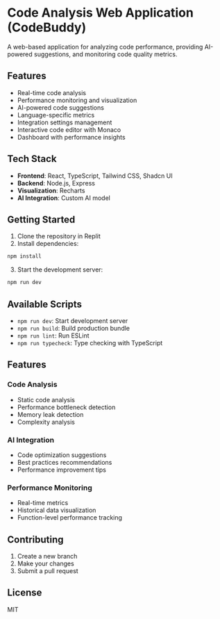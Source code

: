 
# Code Analysis Web Application (CodeBuddy)

A web-based application for analyzing code performance, providing AI-powered suggestions, and monitoring code quality metrics.

## Features

- Real-time code analysis
- Performance monitoring and visualization
- AI-powered code suggestions
- Language-specific metrics
- Integration settings management
- Interactive code editor with Monaco
- Dashboard with performance insights

## Tech Stack

- **Frontend**: React, TypeScript, Tailwind CSS, Shadcn UI
- **Backend**: Node.js, Express
- **Visualization**: Recharts
- **AI Integration**: Custom AI model

## Getting Started

1. Clone the repository in Replit
2. Install dependencies:
```bash
npm install
```
3. Start the development server:
```bash
npm run dev
```

## Available Scripts

- `npm run dev`: Start development server
- `npm run build`: Build production bundle
- `npm run lint`: Run ESLint
- `npm run typecheck`: Type checking with TypeScript

## Features

### Code Analysis
- Static code analysis
- Performance bottleneck detection
- Memory leak detection
- Complexity analysis

### AI Integration
- Code optimization suggestions
- Best practices recommendations
- Performance improvement tips

### Performance Monitoring
- Real-time metrics
- Historical data visualization
- Function-level performance tracking

## Contributing

1. Create a new branch
2. Make your changes
3. Submit a pull request

## License

MIT

